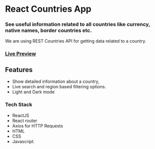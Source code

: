 # React Countries App

### See useful information related to all countries like currency, native names, border countries etc.
We are using REST Countries API for getting data related to a country.

### [Live Preview](https://react-countries-azure.vercel.app/countries)

## Features
 - Show detailed information about a country, 
 - Live search and region based filtering options. 
 - Light and Dark mode

### Tech Stack
- ReactJS
- React router
- Axios for HTTP Requests
- HTML
- CSS
- Javascript.
